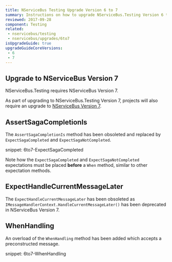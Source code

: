 ```yaml
---
title: NServiceBus Testing Upgrade Version 6 to 7
summary: Instructions on how to upgrade NServiceBus.Testing Version 6 to 7.
reviewed: 2017-09-28
component: Testing
related:
 - nservicebus/testing
 - nservicebus/upgrades/6to7
isUpgradeGuide: true
upgradeGuideCoreVersions:
 - 6
 - 7
---
```



## Upgrade to NServiceBus Version 7

NServiceBus.Testing requires NServiceBus Version 7.

As part of upgrading to NServiceBus.Testing Version 7, projects will also require an upgrade to [NServiceBus Version 7](/nservicebus/upgrades/6to7/).


## AssertSagaCompletionIs

The `AssertSagaCompletionIs` method has been obsoleted and replaced by `ExpectSagaCompleted` and `ExpectSagaNotCompleted`.

snippet: 6to7-ExpectSagaCompleted

Note how the `ExpectSagaCompleted` and `ExpectSagaNotCompleted` expectations must be placed **before** a `When` method, similar to other expectation methods.


## ExpectHandleCurrentMessageLater

The `ExpectHandleCurrentMessageLater` has been obsoleted as `IMessageHandlerContext.HandleCurrentMessageLater()` has been deprecated in NServiceBus Version 7.


## WhenHandling

An overload of the `WhenHandling` method has been added which accepts a preconstructed message.

snippet: 6to7-WhenHandling


